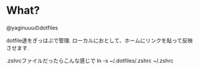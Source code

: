 What?
========

@yaginuuuのdotfiles

dotfile達をぎっはぶで管理.
ローカルにおとして、ホームにリンクを貼って反映させます.

.zshrcファイルだったらこんな感じで
ln -s ~/.dotfiles/.zshrc ~/.zshrc

